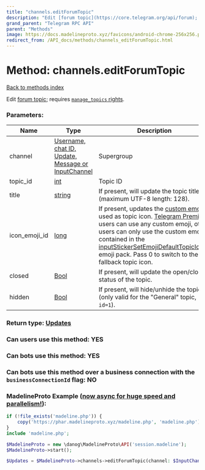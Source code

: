 ```yaml
---
title: "channels.editForumTopic"
description: "Edit [forum topic](https://core.telegram.org/api/forum); requires [`manage_topics` rights](https://core.telegram.org/api/rights)."
grand_parent: "Telegram RPC API"
parent: "Methods"
image: https://docs.madelineproto.xyz/favicons/android-chrome-256x256.png
redirect_from: /API_docs/methods/channels_editForumTopic.html
---
```

# Method: channels.editForumTopic
[Back to methods index](index.html)



Edit [forum topic](https://core.telegram.org/api/forum); requires [`manage_topics` rights](https://core.telegram.org/api/rights).

### Parameters:

| Name     |    Type       | Description | Required |
|----------|---------------|-------------|----------|
|channel|[Username, chat ID, Update, Message or InputChannel](/API_docs/types/InputChannel.html) | Supergroup | Optional|
|topic\_id|[int](/API_docs/types/int.html) | Topic ID | Optional|
|title|[string](/API_docs/types/string.html) | If present, will update the topic title (maximum UTF-8 length: 128). | Optional|
|icon\_emoji\_id|[long](/API_docs/types/long.html) | If present, updates the [custom emoji](https://core.telegram.org/api/custom-emoji) used as topic icon. [Telegram Premium](https://core.telegram.org/api/premium) users can use any custom emoji, other users can only use the custom emojis contained in the [inputStickerSetEmojiDefaultTopicIcons](../constructors/inputStickerSetEmojiDefaultTopicIcons.html) emoji pack. Pass 0 to switch to the fallback topic icon. | Optional|
|closed|[Bool](/API_docs/types/Bool.html) | If present, will update the open/closed status of the topic. | Optional|
|hidden|[Bool](/API_docs/types/Bool.html) | If present, will hide/unhide the topic (only valid for the "General" topic, `id=1`). | Optional|


### Return type: [Updates](/API_docs/types/Updates.html)

### Can users use this method: **YES**


### Can bots use this method: **YES**


### Can bots use this method over a business connection with the `businessConnectionId` flag: **NO**


### MadelineProto Example ([now async for huge speed and parallelism!](https://docs.madelineproto.xyz/docs/ASYNC.html)):


```php
if (!file_exists('madeline.php')) {
    copy('https://phar.madelineproto.xyz/madeline.php', 'madeline.php');
}
include 'madeline.php';

$MadelineProto = new \danog\MadelineProto\API('session.madeline');
$MadelineProto->start();

$Updates = $MadelineProto->channels->editForumTopic(channel: $InputChannel, topic_id: $int, title: 'string', icon_emoji_id: $long, closed: $Bool, hidden: $Bool, );
```

